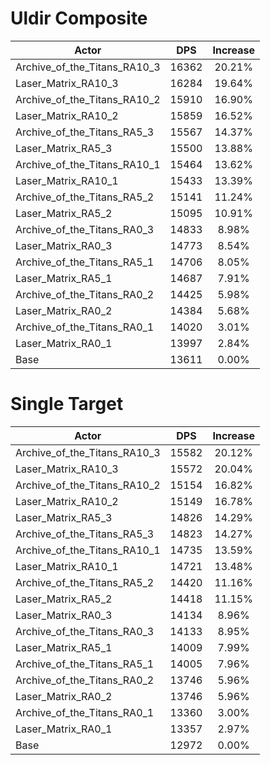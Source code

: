 # Uldir Composite
| Actor | DPS | Increase |
|---|:---:|:---:|
|Archive_of_the_Titans_RA10_3|16362|20.21%|
|Laser_Matrix_RA10_3|16284|19.64%|
|Archive_of_the_Titans_RA10_2|15910|16.90%|
|Laser_Matrix_RA10_2|15859|16.52%|
|Archive_of_the_Titans_RA5_3|15567|14.37%|
|Laser_Matrix_RA5_3|15500|13.88%|
|Archive_of_the_Titans_RA10_1|15464|13.62%|
|Laser_Matrix_RA10_1|15433|13.39%|
|Archive_of_the_Titans_RA5_2|15141|11.24%|
|Laser_Matrix_RA5_2|15095|10.91%|
|Archive_of_the_Titans_RA0_3|14833|8.98%|
|Laser_Matrix_RA0_3|14773|8.54%|
|Archive_of_the_Titans_RA5_1|14706|8.05%|
|Laser_Matrix_RA5_1|14687|7.91%|
|Archive_of_the_Titans_RA0_2|14425|5.98%|
|Laser_Matrix_RA0_2|14384|5.68%|
|Archive_of_the_Titans_RA0_1|14020|3.01%|
|Laser_Matrix_RA0_1|13997|2.84%|
|Base|13611|0.00%|

# Single Target
| Actor | DPS | Increase |
|---|:---:|:---:|
|Archive_of_the_Titans_RA10_3|15582|20.12%|
|Laser_Matrix_RA10_3|15572|20.04%|
|Archive_of_the_Titans_RA10_2|15154|16.82%|
|Laser_Matrix_RA10_2|15149|16.78%|
|Laser_Matrix_RA5_3|14826|14.29%|
|Archive_of_the_Titans_RA5_3|14823|14.27%|
|Archive_of_the_Titans_RA10_1|14735|13.59%|
|Laser_Matrix_RA10_1|14721|13.48%|
|Archive_of_the_Titans_RA5_2|14420|11.16%|
|Laser_Matrix_RA5_2|14418|11.15%|
|Laser_Matrix_RA0_3|14134|8.96%|
|Archive_of_the_Titans_RA0_3|14133|8.95%|
|Laser_Matrix_RA5_1|14009|7.99%|
|Archive_of_the_Titans_RA5_1|14005|7.96%|
|Archive_of_the_Titans_RA0_2|13746|5.96%|
|Laser_Matrix_RA0_2|13746|5.96%|
|Archive_of_the_Titans_RA0_1|13360|3.00%|
|Laser_Matrix_RA0_1|13357|2.97%|
|Base|12972|0.00%|
